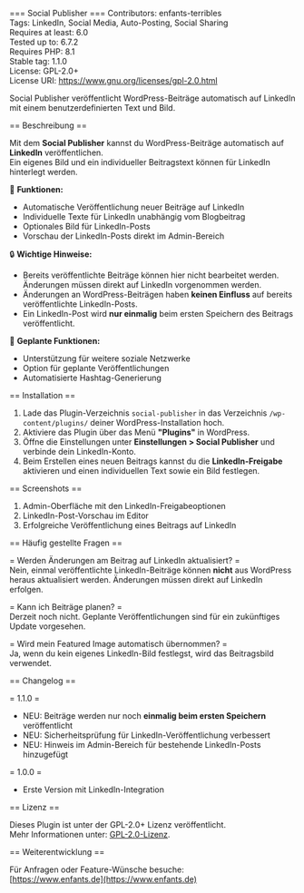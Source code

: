 === Social Publisher ===
Contributors: enfants-terribles  
Tags: LinkedIn, Social Media, Auto-Posting, Social Sharing  
Requires at least: 6.0  
Tested up to: 6.7.2  
Requires PHP: 8.1  
Stable tag: 1.1.0  
License: GPL-2.0+  
License URI: https://www.gnu.org/licenses/gpl-2.0.html  

Social Publisher veröffentlicht WordPress-Beiträge automatisch auf LinkedIn mit einem benutzerdefinierten Text und Bild.  

== Beschreibung ==  

Mit dem **Social Publisher** kannst du WordPress-Beiträge automatisch auf **LinkedIn** veröffentlichen.  
Ein eigenes Bild und ein individueller Beitragstext können für LinkedIn hinterlegt werden.  

🚀 **Funktionen:**  
- Automatische Veröffentlichung neuer Beiträge auf LinkedIn  
- Individuelle Texte für LinkedIn unabhängig vom Blogbeitrag  
- Optionales Bild für LinkedIn-Posts  
- Vorschau der LinkedIn-Posts direkt im Admin-Bereich  

🔒 **Wichtige Hinweise:**  
- Bereits veröffentlichte Beiträge können hier nicht bearbeitet werden. Änderungen müssen direkt auf LinkedIn vorgenommen werden.  
- Änderungen an WordPress-Beiträgen haben **keinen Einfluss** auf bereits veröffentlichte LinkedIn-Posts.  
- Ein LinkedIn-Post wird **nur einmalig** beim ersten Speichern des Beitrags veröffentlicht.  

📢 **Geplante Funktionen:**  
- Unterstützung für weitere soziale Netzwerke  
- Option für geplante Veröffentlichungen  
- Automatisierte Hashtag-Generierung  

== Installation ==  

1. Lade das Plugin-Verzeichnis `social-publisher` in das Verzeichnis `/wp-content/plugins/` deiner WordPress-Installation hoch.  
2. Aktiviere das Plugin über das Menü **"Plugins"** in WordPress.  
3. Öffne die Einstellungen unter **Einstellungen > Social Publisher** und verbinde dein LinkedIn-Konto.  
4. Beim Erstellen eines neuen Beitrags kannst du die **LinkedIn-Freigabe** aktivieren und einen individuellen Text sowie ein Bild festlegen.  

== Screenshots ==  

1. Admin-Oberfläche mit den LinkedIn-Freigabeoptionen  
2. LinkedIn-Post-Vorschau im Editor  
3. Erfolgreiche Veröffentlichung eines Beitrags auf LinkedIn  

== Häufig gestellte Fragen ==  

= Werden Änderungen am Beitrag auf LinkedIn aktualisiert? =  
Nein, einmal veröffentlichte LinkedIn-Beiträge können **nicht** aus WordPress heraus aktualisiert werden. Änderungen müssen direkt auf LinkedIn erfolgen.  

= Kann ich Beiträge planen? =  
Derzeit noch nicht. Geplante Veröffentlichungen sind für ein zukünftiges Update vorgesehen.  

= Wird mein Featured Image automatisch übernommen? =  
Ja, wenn du kein eigenes LinkedIn-Bild festlegst, wird das Beitragsbild verwendet.  

== Changelog ==  

= 1.1.0 =  
* NEU: Beiträge werden nur noch **einmalig beim ersten Speichern** veröffentlicht  
* NEU: Sicherheitsprüfung für LinkedIn-Veröffentlichung verbessert  
* NEU: Hinweis im Admin-Bereich für bestehende LinkedIn-Posts hinzugefügt  

= 1.0.0 =  
* Erste Version mit LinkedIn-Integration  

== Lizenz ==  

Dieses Plugin ist unter der GPL-2.0+ Lizenz veröffentlicht.  
Mehr Informationen unter: [GPL-2.0-Lizenz](https://www.gnu.org/licenses/gpl-2.0.html).  

== Weiterentwicklung ==  

Für Anfragen oder Feature-Wünsche besuche:  
[https://www.enfants.de](https://www.enfants.de)  